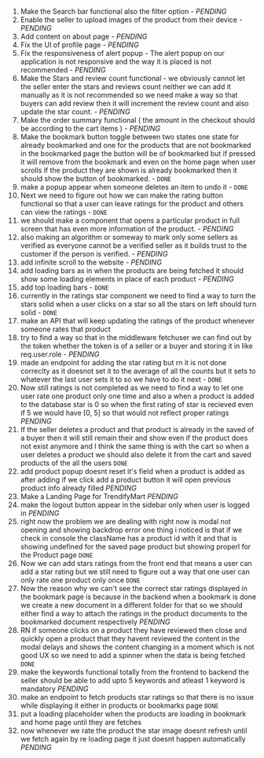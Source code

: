 1. Make the Search bar functional also the filter option  - *PENDING*
2. Enable the seller to upload images of the product from their device  - *PENDING*
3. Add content on about page  - *PENDING*
4. Fix the UI of profile page  - *PENDING*
5. Fix the responsiveness of alert popup - The alert popup on our application is not responsive and the way it is placed is not recommended  - *PENDING*
6. Make the Stars and review count functional - we obviously cannot let the seller enter the stars and reviews count neither we can add it manually as it is not recommended so we need make a way so that buyers can add review then it will increment the review count and also update the star count.  - *PENDING*
7. Make the order summary functional ( the amount in the checkout should be according to the cart items )  - *PENDING*
8. Make the bookmark button toggle between two states one state for already bookmarked and one for the products that are not bookmarked in the bookmarked page the button will be of bookmarked but if pressed it will remove from the bookmark and even on the home page when user scrolls if the product they are shown is already bookmarked then it should show the button of bookmarked. - `DONE`
9. make a popup appear when someone deletes an item to undo it - `DONE`
10. Next we need to figure out how we can make the rating button functional so that a user can leave ratings for the product and others can view the ratings - `DONE` 
11. we should make a component that opens a particular product in full screen that has even more information of the product.  - *PENDING*
12. also making an algorithm or someway to mark only some sellers as verified as everyone cannot be a verified seller as it builds trust to the customer if the person is verified.  - *PENDING*
13. add infinite scroll to the website  - *PENDING*
14. add loading bars as in when the products are being fetched it should show some loading elements in place of each product  - *PENDING*
15. add top loading bars - `DONE`
16. currently in the ratings star component we need to find a way to turn the stars solid when a user clicks on a star so all the stars on left should turn solid - `DONE`
17. make an API that will keep updating the ratings of the product whenever someone rates that product
18. try to find a way so that in the middleware fetchuser we can find out by the token whether the token is of a seller or a buyer and storing it in like req.user.role  - *PENDING*
19. made an endpoint for adding the star rating but rn it is not done correclty as it doesnot set it to the average of all the counts but it sets to whatever the last user sets it to so we have to do it next  - `DONE`
20. Now still ratings is not completed as we need to find a way to let one user rate one product only one time and also a when a product is added to the database star is 0 so when the first rating of star is recieved even if 5 we would have [0, 5] so that would not reflect proper ratings *PENDING*
21. If the seller deletes a product and that product is already in the saved of a buyer then it will still remain their and show even if the product does not exist anymore and I think the same thing is with the cart so when a user deletes a product we should also delete it from the cart and saved products of the all the users `DONE`
22. add product popup doesnt reset it's field when a product is added as after adding if we click add a product button it will open previous product info already filled *PENDING*
23. Make a Landing Page for TrendifyMart *PENDING*
24. make the logout button appear in the sidebar only when user is logged in *PENDING*
25. right now the problem we are dealing with right now is modal not opening and showing backdrop error one thing i noticed is that if we check in console the className has a product id with it and that is showing undefined for the saved page product but showing properl for the Product page `DONE`
26. Now we can add stars ratings from the front end that means a user can add a star rating but we still need to figure out a way that one user can only rate one product only once `DONE`
27. Now the reason why we can't see the correct star ratings displayed  in the bookmark page is because in the backend when a bookmark is done we create a new document in a different folder for that so we should either find a way to attach the ratings in the product documents to the bookmarked document respectively *PENDING*
28. RN if someone clicks on a product they have reviewed then close and quickly open a product that they havent reviewed the content in the modal delays and shows the content changing in a moment which is not good UX so we need to add a spinner when the data is being fetched `DONE`
29. make the keywords functional totally from the frontend to backend the seller should be able to add upto 5 keywords and atleast 1 keyword is mandatory *PENDING*
30. make an endpoint to fetch products star ratings so that there is no issue while displaying it either in products or bookmarks page `DONE`
31. put a loading placeholder when the products are loading in bookmark and home page until they are fetches
32. now whenever we rate the product the star image doesnt refresh until we fetch again by re loading page it just doesnt happen automatically *PENDING* 